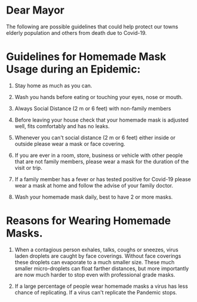 
# Dear Mayor

The following are possible guidelines that could help protect our towns elderly population and others from death due to Covid-19. 


# Guidelines for Homemade Mask Usage during an Epidemic:

1. Stay home as much as you can.

1. Wash you hands before eating or touching your eyes, nose or mouth.

1. Always Social Distance (2 m or 6 feet) with non-family members

1. Before leaving your house check that your homemade mask is adjusted well, fits comfortably and has no leaks. 

1. Whenever you can't social distance (2 m or 6 feet) either inside or outside please wear a mask or face covering.

1. If you are ever in a room, store, business or vehicle with other people that are not family members, please wear a mask for the duration of the visit or trip.

1. If a family member has a fever or has tested positive for Covid-19 please wear a mask at home and follow the advise of your family doctor.

1. Wash your homemade mask daily, best to have 2 or more masks. 



# Reasons for Wearing Homemade Masks.

1. When a contagious person exhales, talks, coughs or sneezes, virus laden droplets are caught by face coverings. Without face coverings these droplets can evaporate to a much smaller size. These much smaller micro-droplets can float farther distances, but more importantly are now much harder to stop even with professional grade masks. 

1. If a large percentage of people wear homemade masks a virus has less chance of replicating. If a virus can't replicate the Pandemic stops.



